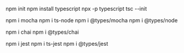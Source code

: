 npm init
npm install typescript
npx -p typescript tsc --init

npm i mocha
npm i ts-node
npm i @types/mocha
npm i @types/node

npm i chai
npm i @types/chai

npm i jest
npm i ts-jest
npm i @types/jest 